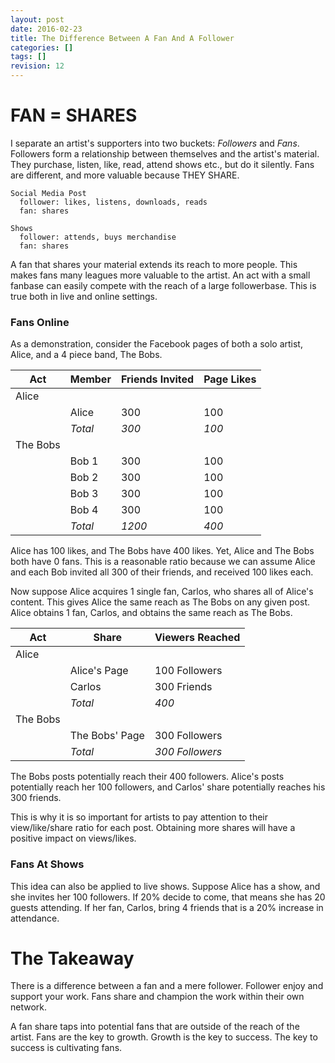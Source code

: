```yaml
---
layout: post
date: 2016-02-23
title: The Difference Between A Fan And A Follower
categories: []
tags: []
revision: 12
---
```


# FAN = SHARES

I separate an artist's supporters into two buckets: *Followers* and *Fans*.
Followers form a relationship between themselves and the artist's material.
They purchase, listen, like, read, attend shows etc., but do it silently.
Fans are different, and more valuable because THEY SHARE.

```
Social Media Post
  follower: likes, listens, downloads, reads
  fan: shares

Shows
  follower: attends, buys merchandise
  fan: shares
```

A fan that shares your material extends its reach to more people.
This makes fans many leagues more valuable to the artist.
An act with a small fanbase can easily compete with the reach of a large followerbase.
This is true both in live and online settings.

### Fans Online

As a demonstration, consider the Facebook pages of both a solo artist, Alice, and a 4 piece band, The Bobs.

| Act      |  Member | Friends Invited | Page Likes
|----------|---------|-----------------|----------------
| Alice    |         |                 |
|          |  Alice  |      300        | 100
|          | *Total* |     *300*       |*100*
| The Bobs |         |                 |
|          |  Bob 1  |      300        | 100
|          |  Bob 2  |      300        | 100
|          |  Bob 3  |      300        | 100
|          |  Bob 4  |      300        | 100
|          | *Total* |     *1200*      |*400*

Alice has 100 likes, and The Bobs have 400 likes.
Yet, Alice and The Bobs both have 0 fans.
This is a reasonable ratio because we can assume Alice and each Bob invited all 300 of their friends, and received 100 likes each.

Now suppose Alice acquires 1 single fan, Carlos, who shares all of Alice's content.
This gives Alice the same reach as The Bobs on any given post.
Alice obtains 1 fan, Carlos, and obtains the same reach as The Bobs.

| Act      | Share          | Viewers Reached
|----------|----------------|---------------------
| Alice    |                |
|          | Alice's Page   |  100 Followers
|          | Carlos         |  300 Friends
|          |*Total*         | *400*
| The Bobs |                |
|          | The Bobs' Page |  300 Followers
|          |*Total*         |  *300 Followers*

The Bobs posts potentially reach their 400 followers.
Alice's posts potentially reach her 100 followers, and Carlos' share potentially reaches his 300 friends.

This is why it is so important for artists to pay attention to their view/like/share ratio for each post.
Obtaining more shares will have a positive impact on views/likes.

### Fans At Shows

This idea can also be applied to live shows.
Suppose Alice has a show, and she invites her 100 followers.
If 20% decide to come, that means she has 20 guests attending.
If her fan, Carlos, bring 4 friends that is a 20% increase in attendance.

# The Takeaway

There is a difference between a fan and a mere follower.
Follower enjoy and support your work.
Fans share and champion the work within their own network.

A fan share taps into potential fans that are outside of the reach of the artist.
Fans are the key to growth.
Growth is the key to success.
The key to success is cultivating fans.
